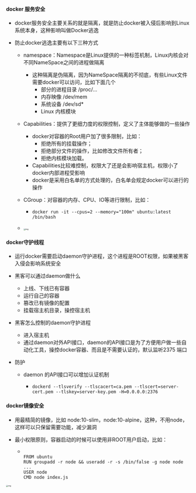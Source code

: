 #### docker 服务安全

- docker服务安全主要关系的就是隔离，就是防止docker被入侵后影响到Linux系统本身，这种影响叫做Docker逃逸

- 防止docker逃逸主要有以下三种方式

  - namespace：Namespace是Linux提供的一种标签机制，Linux内核会对不同NameSpace之间的进程做隔离

    - 这种隔离是伪隔离，因为NameSpace隔离的不彻底，有些Linux文件需要docker可以访问，比如下面几个
      - 部分的进程目录 /proc/…
      - 内存映像 /dev/mem
      - 系统设备 /dev/sd*
      - Linux 内核模块

  - Capabilities：提供了更细力度的权限控制，定义了主体能够做的一些操作

    - docker对容器的Root用户加了很多限制，比如：
      - 拒绝所有的挂载操作；
      - 拒绝部分文件的操作，比如修改文件所有者；
      - 拒绝内核模块加载。
    - Capabilities比较难控制，权限大了还是会影响宿主机，权限小了docker内部进程受影响
    - docker是采用白名单的方式处理的，白名单会规定docker可以进行的操作

  - CGroup：对容器的内存、CPU、IO等进行限制，比如：

    - ```
      docker run -it --cpus=2 --memory="100m" ubuntu:latest /bin/bash
      ```

  - <img src="https://static001.geekbang.org/resource/image/70/6b/70dbe21875f958841c62213e76ed6e6b.jpeg?wh=1920*1080" alt="img" style="zoom: 33%;" />



#### docker守护线程

- 运行docker需要启动daemon守护进程，这个进程是ROOT权限，如果被黑客入侵会影响系统安全

- 黑客可以通过daemon做什么

  - 上线、下线已有容器
  - 运行自己的容器
  - 篡改已有镜像的配置
  - 挂载宿主机目录，操控宿主机

- 黑客怎么控制的daemon守护进程

  - 进入宿主机
  - 通过daemon对外API接口，daemon的API接口是为了方便用户做一些自动化工具，操控docker容器、而且是不需要认证的，默认监听2375 端口

- 防护

  - daemon 的API接口可以增加认证机制

    - ```
      dockerd --tlsverify --tlscacert=ca.pem --tlscert=server-cert.pem --tlskey=server-key.pem -H=0.0.0.0:2376
      ```

      



#### docker镜像安全

- 用最精简的镜像，比如 node:10-slim，node:10-alpine，这种，不用node，这样可以只保留需要功能，减少漏洞

- 最小权限原则，容器启动的时候可以使用非ROOT用户启动，比如：

  - ```
    
    FROM ubuntu
    RUN groupadd -r node && useradd -r -s /bin/false -g node node
    ...
    USER node
    CMD node index.js
    ```

    

<img src="https://static001.geekbang.org/resource/image/c6/7c/c6d3f48513a247437372b2eb717f797c.jpg?wh=2250*1679" alt="img" style="zoom: 33%;" />